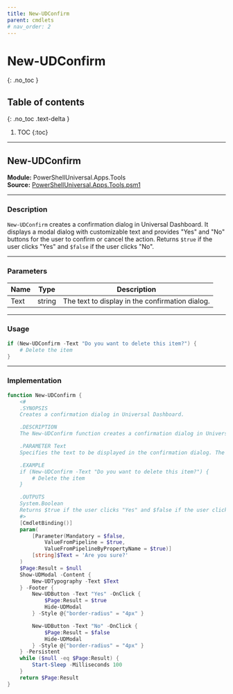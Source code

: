 ```yaml
---
title: New-UDConfirm
parent: cmdlets
# nav_order: 2
---
```


# New-UDConfirm
{: .no_toc }

## Table of contents
{: .no_toc .text-delta }

1. TOC
{:toc}

---

## New-UDConfirm

**Module:** PowerShellUniversal.Apps.Tools  
**Source:** [PowerShellUniversal.Apps.Tools.psm1](https://github.com/ironmansoftware/gallery/blob/b7e579ff12793dba880c06cab0df059f5fe6b43b/Apps/PowerShellUniversal.Apps.Tools/PowerShellUniversal.Apps.Tools.psm1#L53)

---

### Description

`New-UDConfirm` creates a confirmation dialog in Universal Dashboard. It displays a modal dialog with customizable text and provides "Yes" and "No" buttons for the user to confirm or cancel the action. Returns `$true` if the user clicks "Yes" and `$false` if the user clicks "No".

---

### Parameters

| Name | Type   | Description                                      |
|------|--------|--------------------------------------------------|
| Text | string | The text to display in the confirmation dialog.  |

---

### Usage

```powershell
if (New-UDConfirm -Text "Do you want to delete this item?") {
    # Delete the item
}
```

---

### Implementation

```powershell
function New-UDConfirm {
    <#
    .SYNOPSIS
    Creates a confirmation dialog in Universal Dashboard.

    .DESCRIPTION
    The New-UDConfirm function creates a confirmation dialog in Universal Dashboard. It displays a modal dialog with a specified text and provides "Yes" and "No" buttons for the user to confirm or cancel the action.

    .PARAMETER Text
    Specifies the text to be displayed in the confirmation dialog. The default value is "Are you sure?".

    .EXAMPLE
    if (New-UDConfirm -Text "Do you want to delete this item?") {
        # Delete the item
    }

    .OUTPUTS
    System.Boolean
    Returns $true if the user clicks "Yes" and $false if the user clicks "No".
    #>
    [CmdletBinding()]
    param(
        [Parameter(Mandatory = $false,
            ValueFromPipeline = $true,
            ValueFromPipelineByPropertyName = $true)]
        [string]$Text = 'Are you sure?'
    )
    $Page:Result = $null
    Show-UDModal -Content {
        New-UDTypography -Text $Text
    } -Footer {
        New-UDButton -Text "Yes" -OnClick {
            $Page:Result = $true
            Hide-UDModal
        } -Style @{"border-radius" = "4px" }

        New-UDButton -Text "No" -OnClick {
            $Page:Result = $false
            Hide-UDModal
        } -Style @{"border-radius" = "4px" }
    } -Persistent
    while ($null -eq $Page:Result) {
        Start-Sleep -Milliseconds 100
    }
    return $Page:Result
}
```